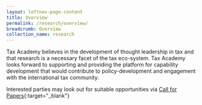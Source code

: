```yaml
---
layout: leftnav-page-content
title: Overview
permalink: /research/overview/
breadcrumb: Overview
collection_name: research
---
```


Tax Academy believes in the development of thought leadership in tax and that research is a necessary facet of the tax eco-system. Tax Academy looks forward to supporting and providing the platform for capability development that would contribute to policy-development and engagement with the international tax community.

Interested parties may look out for suitable opportunities via [Call for Papers](/research/call-for-papers/){:target="_blank"}

